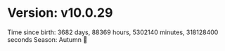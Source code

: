 # Version: v10.0.29
Time since birth: 3682 days, 88369 hours, 5302140 minutes, 318128400 seconds
Season: Autumn 🍁

